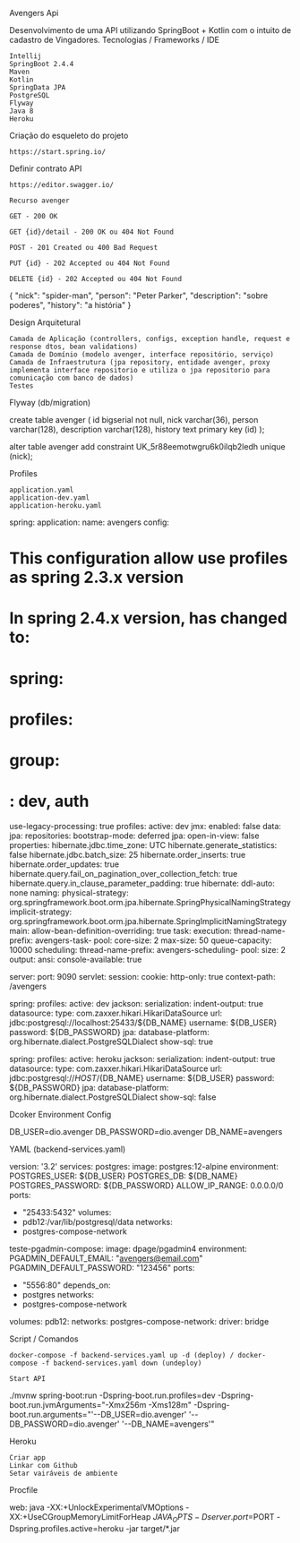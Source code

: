 Avengers Api

Desenvolvimento de uma API utilizando SpringBoot + Kotlin com o intuito de cadastro de Vingadores.
Tecnologias / Frameworks / IDE

    Intellij
    SpringBoot 2.4.4
    Maven
    Kotlin
    SpringData JPA
    PostgreSQL
    Flyway
    Java 8
    Heroku

Criação do esqueleto do projeto

    https://start.spring.io/

Definir contrato API

    https://editor.swagger.io/

    Recurso avenger

    GET - 200 OK

    GET {id}/detail - 200 OK ou 404 Not Found

    POST - 201 Created ou 400 Bad Request

    PUT {id} - 202 Accepted ou 404 Not Found

    DELETE {id} - 202 Accepted ou 404 Not Found

{
"nick": "spider-man",
"person": "Peter Parker",
"description": "sobre poderes",
"history": "a história"
}

Design Arquitetural

    Camada de Aplicação (controllers, configs, exception handle, request e response dtos, bean validations)
    Camada de Domínio (modelo avenger, interface repositório, serviço)
    Camada de Infraestrutura (jpa repository, entidade avenger, proxy implementa interface repositorio e utiliza o jpa repositorio para comunicação com banco de dados)
    Testes

Flyway (db/migration)

create table avenger (
id bigserial not null,
nick varchar(36),
person varchar(128),
description varchar(128),
history text
primary key (id)
);

alter table avenger add constraint UK_5r88eemotwgru6k0ilqb2ledh unique (nick);

Profiles

    application.yaml
    application-dev.yaml
    application-heroku.yaml

spring:
application:
name: avengers
config:
# This configuration allow use profiles as spring 2.3.x version
# In spring 2.4.x version, has changed to:
# spring:
#  profiles:
#    group:
#      <group>: dev, auth
use-legacy-processing: true
profiles:
active: dev
jmx:
enabled: false
data:
jpa:
repositories:
bootstrap-mode: deferred
jpa:
open-in-view: false
properties:
hibernate.jdbc.time_zone: UTC
hibernate.generate_statistics: false
hibernate.jdbc.batch_size: 25
hibernate.order_inserts: true
hibernate.order_updates: true
hibernate.query.fail_on_pagination_over_collection_fetch: true
hibernate.query.in_clause_parameter_padding: true
hibernate:
ddl-auto: none
naming:
physical-strategy: org.springframework.boot.orm.jpa.hibernate.SpringPhysicalNamingStrategy
implicit-strategy: org.springframework.boot.orm.jpa.hibernate.SpringImplicitNamingStrategy
main:
allow-bean-definition-overriding: true
task:
execution:
thread-name-prefix: avengers-task-
pool:
core-size: 2
max-size: 50
queue-capacity: 10000
scheduling:
thread-name-prefix: avengers-scheduling-
pool:
size: 2
output:
ansi:
console-available: true

server:
port: 9090
servlet:
session:
cookie:
http-only: true
context-path: /avengers

spring:
profiles:
active: dev
jackson:
serialization:
indent-output: true
datasource:
type: com.zaxxer.hikari.HikariDataSource
url: jdbc:postgresql://localhost:25433/${DB_NAME}
username: ${DB_USER}
password: ${DB_PASSWORD}
jpa:
database-platform: org.hibernate.dialect.PostgreSQLDialect
show-sql: true

spring:
profiles:
active: heroku
jackson:
serialization:
indent-output: true
datasource:
type: com.zaxxer.hikari.HikariDataSource
url: jdbc:postgresql://${HOST}/${DB_NAME}
username: ${DB_USER}
password: ${DB_PASSWORD}
jpa:
database-platform: org.hibernate.dialect.PostgreSQLDialect
show-sql: false

Dcoker
Environment Config

DB_USER=dio.avenger
DB_PASSWORD=dio.avenger
DB_NAME=avengers

YAML (backend-services.yaml)

version: '3.2'
services:
postgres:
image: postgres:12-alpine
environment:
POSTGRES_USER: ${DB_USER}
POSTGRES_DB: ${DB_NAME}
POSTGRES_PASSWORD: ${DB_PASSWORD}
ALLOW_IP_RANGE: 0.0.0.0/0
ports:
- "25433:5432"
volumes:
- pdb12:/var/lib/postgresql/data
networks:
- postgres-compose-network

teste-pgadmin-compose:
image: dpage/pgadmin4
environment:
PGADMIN_DEFAULT_EMAIL: "avengers@email.com"
PGADMIN_DEFAULT_PASSWORD: "123456"
ports:
- "5556:80"
depends_on:
- postgres
networks:
- postgres-compose-network

volumes:
pdb12:
networks:
postgres-compose-network:
driver: bridge

Script / Comandos

    docker-compose -f backend-services.yaml up -d (deploy) / docker-compose -f backend-services.yaml down (undeploy)

    Start API

./mvnw spring-boot:run -Dspring-boot.run.profiles=dev -Dspring-boot.run.jvmArguments="-Xmx256m -Xms128m" -Dspring-boot.run.arguments="'--DB_USER=dio.avenger' '--DB_PASSWORD=dio.avenger' '--DB_NAME=avengers'"

Heroku

    Criar app
    Linkar com Github
    Setar vairáveis de ambiente

Procfile

web: java -XX:+UnlockExperimentalVMOptions -XX:+UseCGroupMemoryLimitForHeap $JAVA_OPTS -Dserver.port=$PORT -Dspring.profiles.active=heroku -jar target/*.jar

